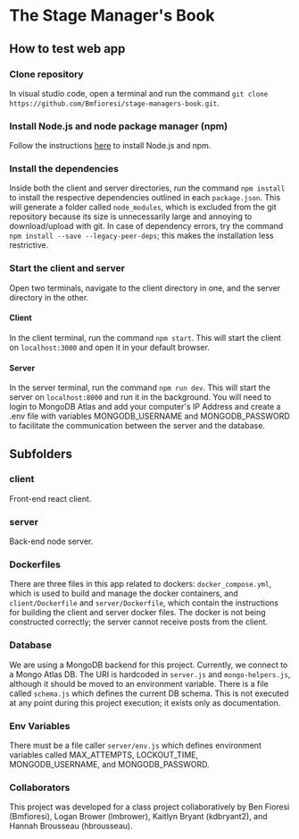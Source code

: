 # The Stage Manager's Book

## How to test web app

### Clone repository

In visual studio code, open a terminal and run the command `git clone https://github.com/Bmfioresi/stage-managers-book.git`.

### Install Node.js and node package manager (npm)
Follow the instructions [here](https://docs.npmjs.com/downloading-and-installing-node-js-and-npm) to install Node.js and npm.

### Install the dependencies
Inside both the client and server directories, run the command `npm install` to install the respective dependencies outlined in each `package.json`. This will generate a folder called `node_modules`, which is excluded from the git repository because its size is unnecessarily large and annoying to download/upload with git. In case of dependency errors, try the command `npm install --save --legacy-peer-deps`; this makes the installation less restrictive.

### Start the client and server
Open two terminals, navigate to the client directory in one, and the server directory in the other.
#### Client
In the client terminal, run the command `npm start`. This will start the client on `localhost:3000` and open it in your default browser.
#### Server
In the server terminal, run the command `npm run dev`. This will start the server on `localhost:8000` and run it in the background.
You will need to login to MongoDB Atlas and add your computer's IP Address and create a .env file with variables MONGODB_USERNAME and MONGODB_PASSWORD to facilitate the communication between the server and the database.

## Subfolders

### client
Front-end react client.

### server
Back-end node server.

### Dockerfiles
There are three files in this app related to dockers: `docker_compose.yml`, which is used to build and manage the docker containers, and `client/Dockerfile` and `server/Dockerfile`, which contain the instructions for building the client and server docker files. The docker is not being constructed correctly; the server cannot receive posts from the client.

### Database
We are using a MongoDB backend for this project. Currently, we connect to a Mongo Atlas DB. The URI is hardcoded in `server.js` and `mongo-helpers.js`, although it should be moved to an environment variable. There is a file called `schema.js` which defines the current DB schema. This is not executed at any point during this project execution; it exists only as documentation.

### Env Variables
There must be a file caller `server/env.js` which defines environment variables called MAX_ATTEMPTS, LOCKOUT_TIME, MONGODB_USERNAME, and MONGODB_PASSWORD.

### Collaborators
This project was developed for a class project collaboratively by Ben Fioresi (Bmfioresi), Logan Brower (lmbrower), Kaitlyn Bryant (kdbryant2), and Hannah Brousseau (hbrousseau).
